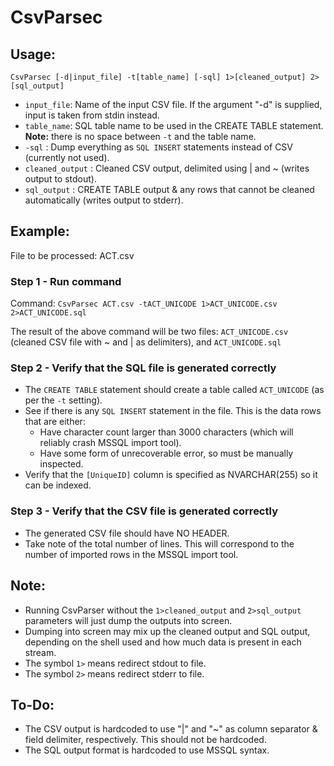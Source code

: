 # CsvParsec

Usage: 
------
`CsvParsec [-d|input_file] -t[table_name] [-sql] 1>[cleaned_output] 2>[sql_output]`

* `input_file`: Name of the input CSV file. If the argument "-d" is supplied, input is taken from stdin instead.
* `table_name`: SQL table name to be used in the CREATE TABLE statement. **Note:** there is no space between `-t` and the table name.
* `-sql`      : Dump everything as `SQL INSERT` statements instead of CSV (currently not used).
* `cleaned_output` : Cleaned CSV output, delimited using | and ~ (writes output to stdout).
* `sql_output`     : CREATE TABLE output & any rows that cannot be cleaned automatically (writes output to stderr).


Example:
--------
File to be processed: ACT.csv

### Step 1 - Run command
Command: `CsvParsec ACT.csv -tACT_UNICODE 1>ACT_UNICODE.csv 2>ACT_UNICODE.sql`

The result of the above command will be two files: `ACT_UNICODE.csv` (cleaned CSV file with ~ and | as delimiters), and `ACT_UNICODE.sql`

### Step 2 - Verify that the SQL file is generated correctly
- The `CREATE TABLE` statement should create a table called `ACT_UNICODE` (as per the `-t` setting).
- See if there is any `SQL INSERT` statement in the file. This is the data rows that are either:
    - Have character count larger than 3000 characters (which will reliably crash MSSQL import tool).
    - Have some form of unrecoverable error, so must be manually inspected.
- Verify that the `[UniqueID]` column is specified as NVARCHAR(255) so it can be indexed.

### Step 3 - Verify that the CSV file is generated correctly
- The generated CSV file should have NO HEADER.
- Take note of the total number of lines. This will correspond to the number of imported rows in the MSSQL import tool.


Note:
-----
- Running CsvParser without the `1>cleaned_output` and `2>sql_output` parameters will just dump the outputs into screen.
- Dumping into screen may mix up the cleaned output and SQL output, depending on the shell used and how much data is present in each stream.
- The symbol `1>` means redirect stdout to file.
- The symbol `2>` means redirect stderr to file.


To-Do:
------
- The CSV output is hardcoded to use "|" and "~" as column separator & field delimiter, respectively. This should not be hardcoded.
- The SQL output format is hardcoded to use MSSQL syntax.

